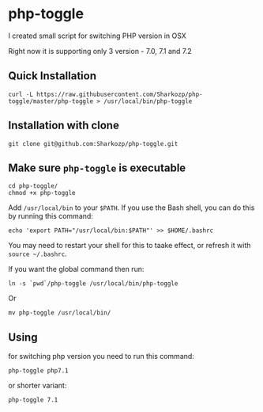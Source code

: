 # php-toggle

I created small script for switching PHP version in OSX

Right now it is supporting only 3 version - 7.0, 7.1 and 7.2

## Quick Installation

```
curl -L https://raw.githubusercontent.com/Sharkozp/php-toggle/master/php-toggle > /usr/local/bin/php-toggle
```

## Installation with clone

```
git clone git@github.com:Sharkozp/php-toggle.git
```

## Make sure `php-toggle` is executable

```
cd php-toggle/
chmod +x php-toggle 
```

Add `/usr/local/bin` to your `$PATH`. If you use the Bash shell, you can do this by running this command:
```
echo 'export PATH="/usr/local/bin:$PATH"' >> $HOME/.bashrc
```
You may need to restart your shell for this to taake  effect, or refresh it with `source ~/.bashrc`.

If you want the global command then run:
```
ln -s `pwd`/php-toggle /usr/local/bin/php-toggle
```
Or
```
mv php-toggle /usr/local/bin/
```

## Using

for switching php version you need to run this command:

```
php-toggle php7.1
```

or shorter variant:

```
php-toggle 7.1
```
